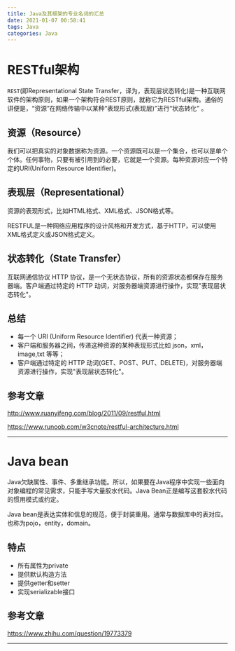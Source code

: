```yaml
---
title: Java及其框架的专业名词的汇总
date: 2021-01-07 00:58:41
tags: Java
categories: Java
---
```

# RESTful架构
`REST`(即Representational State Transfer，译为，表现层状态转化)是一种互联网软件的架构原则，如果一个架构符合REST原则，就称它为RESTful架构。通俗的讲便是，“资源”在网络传输中以某种“表现形式(表现层)”进行“状态转化” 。
## 资源（Resource）
我们可以把真实的对象数据称为资源。一个资源既可以是一个集合，也可以是单个个体。任何事物，只要有被引用到的必要，它就是一个资源。每种资源对应一个特定的URI(Uniform Resource Identifier)。
## 表现层（Representational）
资源的表现形式，比如HTML格式、XML格式、JSON格式等。

RESTFUL是一种网络应用程序的设计风格和开发方式，基于HTTP，可以使用XML格式定义或JSON格式定义。

## 状态转化（State Transfer）
互联网通信协议 HTTP 协议，是一个无状态协议，所有的资源状态都保存在服务器端。客户端通过特定的 HTTP 动词，对服务器端资源进行操作，实现"表现层状态转化"。
## 总结
* 每一个 URI (Uniform Resource Identifier) 代表一种资源；
* 客户端和服务器之间，传递这种资源的某种表现形式比如 json，xml，image,txt 等等；
* 客户端通过特定的 HTTP 动词(GET、POST、PUT、DELETE)，对服务器端资源进行操作，实现"表现层状态转化"。
## 参考文章
http://www.ruanyifeng.com/blog/2011/09/restful.html

https://www.runoob.com/w3cnote/restful-architecture.html
<hr/>

# Java bean
Java欠缺属性、事件、多重继承功能。所以，如果要在Java程序中实现一些面向对象编程的常见需求，只能手写大量胶水代码。Java Bean正是编写这套胶水代码的惯用模式或约定。

Java bean是表达实体和信息的规范，便于封装重用。通常与数据库中的表对应。也称为pojo，entity，domain。

## 特点
* 所有属性为private
* 提供默认构造方法
* 提供getter和setter
* 实现serializable接口

## 参考文章
https://www.zhihu.com/question/19773379
<hr/>